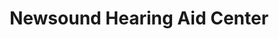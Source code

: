 ---
title: "Newsound Hearing Aid Center"
url: /round-rock/newsound-hearing-aid-center/
shop: hearing aids
---